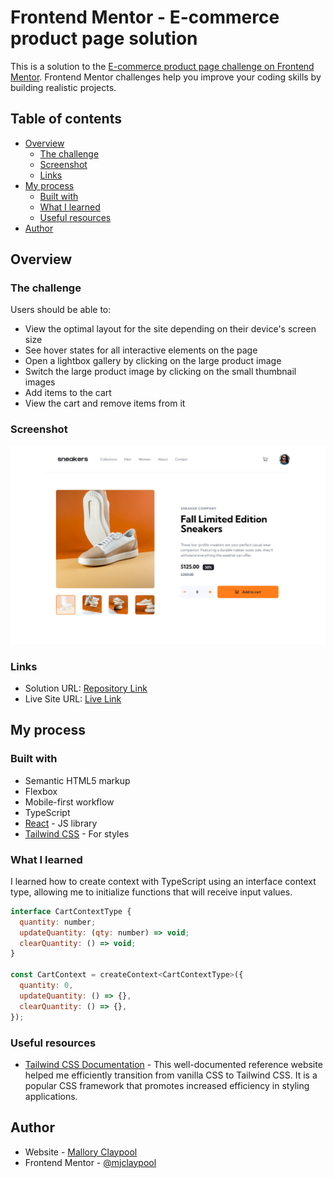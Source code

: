 # Frontend Mentor - E-commerce product page solution

This is a solution to the [E-commerce product page challenge on Frontend Mentor](https://www.frontendmentor.io/challenges/ecommerce-product-page-UPsZ9MJp6). Frontend Mentor challenges help you improve your coding skills by building realistic projects.

## Table of contents

- [Overview](#overview)
  - [The challenge](#the-challenge)
  - [Screenshot](#screenshot)
  - [Links](#links)
- [My process](#my-process)
  - [Built with](#built-with)
  - [What I learned](#what-i-learned)
  - [Useful resources](#useful-resources)
- [Author](#author)

## Overview

### The challenge

Users should be able to:

- View the optimal layout for the site depending on their device's screen size
- See hover states for all interactive elements on the page
- Open a lightbox gallery by clicking on the large product image
- Switch the large product image by clicking on the small thumbnail images
- Add items to the cart
- View the cart and remove items from it

### Screenshot

![](./design/Solution-Sneakers-Product-Page.png)

### Links

- Solution URL: [Repository Link](https://github.com/mjclaypool/E-Commerce-Product-Page)
- Live Site URL: [Live Link](https://mjclaypool.github.io/E-Commerce-Product-Page/)

## My process

### Built with

- Semantic HTML5 markup
- Flexbox
- Mobile-first workflow
- TypeScript
- [React](https://reactjs.org/) - JS library
- [Tailwind CSS](https://tailwindcss.com/) - For styles

### What I learned

I learned how to create context with TypeScript using an interface context type, allowing me to initialize functions that will receive input values.

```js
interface CartContextType {
  quantity: number;
  updateQuantity: (qty: number) => void;
  clearQuantity: () => void;
}

const CartContext = createContext<CartContextType>({
  quantity: 0,
  updateQuantity: () => {},
  clearQuantity: () => {},
});
```

### Useful resources

- [Tailwind CSS Documentation](https://tailwindcss.com/docs/installation) - This well-documented reference website helped me efficiently transition from vanilla CSS to Tailwind CSS. It is a popular CSS framework that promotes increased efficiency in styling applications.

## Author

- Website - [Mallory Claypool](https://mjclaypool.github.io/Personal-Portfolio/)
- Frontend Mentor - [@mjclaypool](https://www.frontendmentor.io/profile/mjclaypool)